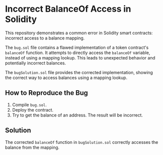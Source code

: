 # Incorrect BalanceOf Access in Solidity

This repository demonstrates a common error in Solidity smart contracts: incorrect access to a balance mapping.

The `bug.sol` file contains a flawed implementation of a token contract's `balanceOf` function.  It attempts to directly access the `balanceOf` variable, instead of using a mapping lookup. This leads to unexpected behavior and potentially incorrect balances. 

The `bugSolution.sol` file provides the corrected implementation, showing the correct way to access balances using a mapping lookup.

## How to Reproduce the Bug

1. Compile `bug.sol`. 
2. Deploy the contract. 
3. Try to get the balance of an address. The result will be incorrect.

## Solution

The corrected `balanceOf` function in `bugSolution.sol` correctly accesses the balance from the mapping.